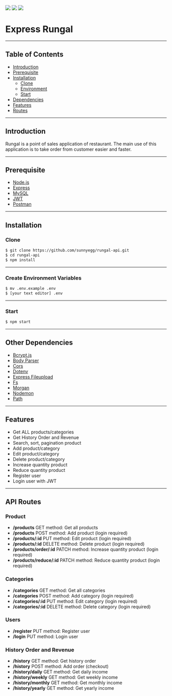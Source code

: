 ![](https://img.shields.io/badge/Code%20Style-Standard-yellow.svg)
![](https://img.shields.io/badge/Dependencies-Express-green.svg)
![](https://img.shields.io/badge/Storage-Amazon%20Web%20Service-informational.svg)

# Express Rungal

---

## Table of Contents

- [Introduction](#introduction)
- [Prerequisite](#prerequisite)
- [Installation](#installation)
  - [Clone](#clone)
  - [Environment](#environment)
  - [Start](#start)
- [Dependencies](#dependencies)
- [Features](#features)
- [Routes](#api-routes)

---

## Introduction

Rungal is a point of sales application of restaurant. The main use of this application is to take order from customer easier and faster.

---

## Prerequisite

- [Node.js](https://nodejs.org/en/)
- [Express](https://www.npmjs.com/package/express)
- [MySQL](https://www.npmjs.com/package/mysql)
- [JWT](https://www.npmjs.com/package/jsonwebtoken)
- [Postman](https://www.getpostman.com/)

---

## Installation

### Clone

```bash
$ git clone https://github.com/sunnyegg/rungal-api.git
$ cd rungal-api
$ npm install
```

---

### Create Environment Variables

```bash
$ mv .env.example .env
$ [your text editor] .env
```

---

### Start

```bash
$ npm start
```

---

## Other Dependencies

- [Bcrypt.js](https://www.npmjs.com/package/bcryptjs)
- [Body Parser](https://www.npmjs.com/package/body-parser)
- [Cors](https://www.npmjs.com/package/cors)
- [Dotenv](https://www.npmjs.com/package/dotenv)
- [Express Fileupload](https://www.npmjs.com/package/express-fileupload)
- [Fs](https://www.npmjs.com/package/fs)
- [Morgan](https://www.npmjs.com/package/morgan)
- [Nodemon](https://www.npmjs.com/package/nodemon)
- [Path](https://www.npmjs.com/package/path)

---

## Features

- Get ALL products/categories
- Get History Order and Revenue
- Search, sort, pagination product
- Add product/category
- Edit product/category
- Delete product/category
- Increase quantity product
- Reduce quantity product
- Register user
- Login user with JWT

---

## API Routes

### Product

- **/products** GET method: Get all products
- **/products** POST method: Add product (login required)
- **/products/:id** PUT method: Edit product (login required)
- **/products/:id** DELETE method: Delete product (login required)
- **/products/order/:id** PATCH method: Increase quantity product (login required)
- **/products/reduce/:id** PATCH method: Reduce quantity product (login required)

### Categories

- **/categories** GET method: Get all categories
- **/categories** POST method: Add category (login required)
- **/categories/:id** PUT method: Edit category (login required)
- **/categories/:id** DELETE method: Delete category (login required)

### Users

- **/register** PUT method: Register user
- **/login** PUT method: Login user

### History Order and Revenue

- **/history** GET method: Get history order
- **/history** POST method: Add order (checkout)
- **/history/daily** GET method: Get daily income
- **/history/weekly** GET method: Get weekly income
- **/history/monthly** GET method: Get monthly income
- **/history/yearly** GET method: Get yearly income
